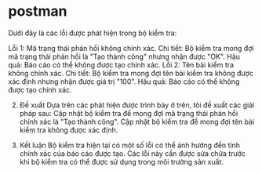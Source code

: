 # postman
Dưới đây là các lỗi được phát hiện trong bộ kiểm tra:

Lỗi 1: Mã trạng thái phản hồi không chính xác.
Chi tiết: Bộ kiểm tra mong đợi mã trạng thái phản hồi là "Tạo thành công" nhưng nhận được "OK".
Hậu quả: Báo cáo có thể không được tạo chính xác.
Lỗi 2: Tên bài kiểm tra không chính xác.
Chi tiết: Bộ kiểm tra mong đợi tên bài kiểm tra không được xác định nhưng nhận được giá trị "100".
Hậu quả: Báo cáo có thể không được tạo chính xác.

2. Đề xuất
Dựa trên các phát hiện được trình bày ở trên, tôi đề xuất các giải pháp sau:
Cập nhật bộ kiểm tra để mong đợi mã trạng thái phản hồi chính xác là "Tạo thành công".
Cập nhật bộ kiểm tra để mong đợi tên bài kiểm tra không được xác định.

3. Kết luận
Bộ kiểm tra hiện tại có một số lỗi có thể ảnh hưởng đến tính chính xác của báo cáo được tạo. Các lỗi này cần được sửa chữa trước khi bộ kiểm tra có thể được sử dụng trong môi trường sản xuất.

